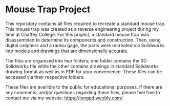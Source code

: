 # Mouse Trap Project
This repository contains all files required to recreate a standard mouse trap. This mouse trap was created as a reverse engineering project during my time at Chaffey College. For this project, a standard mouse trap was disassembled to determine its components and construction. Then, using digital caliphers and a radisu gage, the parts were recreated via Solidworks into models and drawings that are dimensionally accurate.

The files are organized into two folders; one folder contains the 3D Solidworks file while the other contains drawings in standard Solidworks drawing format as well as in PDF for your convenience. These files can be accessed via their respective folders.

These files are availible to the public for educational purposes. If there are any comments, and/or questions regarding these files, please feel free to contact me via my website: https://longpd.weebly.com/

